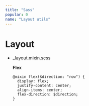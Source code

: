 ```yaml
---
title: "Sass"
popular: 0
name: "Layout utils"
---
```


# Layout

- \_layout.mixin.scss

  **Flex**

  ```
  @mixin flex($direction: "row") {
    display: flex;
    justify-content: center;
    align-items: center;
    flex-direction: $direction;
  }
  ```
